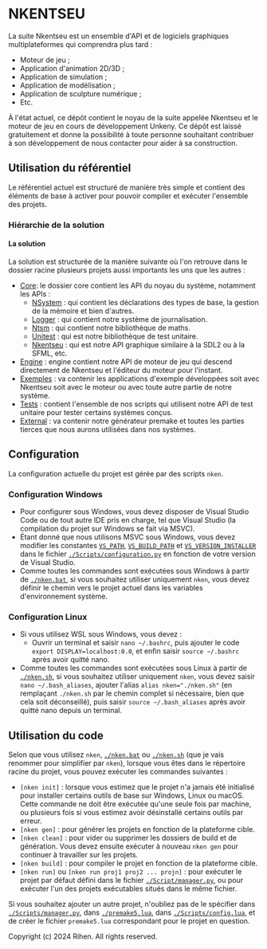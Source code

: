 # NKENTSEU

La suite Nkentseu est un ensemble d'API et de logiciels graphiques multiplateformes qui comprendra plus tard :

- Moteur de jeu ;
- Application d'animation 2D/3D ;
- Application de simulation ;
- Application de modélisation ;
- Application de sculpture numérique ;
- Etc.

À l'état actuel, ce dépôt contient le noyau de la suite appelée Nkentseu et le moteur de jeu en cours de développement Unkeny. Ce dépôt est laissé gratuitement et donne la possibilité à toute personne souhaitant contribuer à son développement de nous contacter pour aider à sa construction.

## Utilisation du référentiel

Le référentiel actuel est structuré de manière très simple et contient des éléments de base à activer pour pouvoir compiler et exécuter l'ensemble des projets.

### Hiérarchie de la solution

#### La solution

La solution est structurée de la manière suivante où l'on retrouve dans le dossier racine plusieurs projets aussi importants les uns que les autres :

- [Core](./Core): le dossier core contient les API du noyau du système, notamment les APIs :
    - [NSystem](./Core/NSystem) : qui contient les déclarations des types de base, la gestion de la mémoire et bien d'autres.
    - [Logger](./Core/Logger) : qui contient notre système de journalisation.
    - [Ntsm](./Core/Ntsm) : qui contient notre bibliothèque de maths.
    - [Unitest](./Core/Unitest) : qui est notre bibliothèque de test unitaire.
    - [Nkentseu](./Core/Nkentseu) : qui est notre API graphique similaire à la SDL2 ou à la SFML, etc.
- [Engine](./Engine) : engine contient notre API de moteur de jeu qui descend directement de Nkentseu et l'éditeur du moteur pour l'instant.
- [Exemples](./Exemples) : va contenir les applications d'exemple développées soit avec Nkentseu soit avec le moteur ou avec toute autre partie de notre système.
- [Tests](./Tests) : contient l'ensemble de nos scripts qui utilisent notre API de test unitaire pour tester certains systèmes conçus.
- [External](./External) : va contenir notre générateur premake et toutes les parties tierces que nous aurons utilisées dans nos systèmes.

## Configuration

La configuration actuelle du projet est gérée par des scripts `nken`.

### Configuration Windows
- Pour configurer sous Windows, vous devez disposer de Visual Studio Code ou de tout autre IDE pris en charge, tel que Visual Studio (la compilation du projet sur Windows se fait via MSVC).
- Étant donné que nous utilisons MSVC sous Windows, vous devez modifier les constantes [`VS_PATH`](./Scripts/configuration.py), [`VS_BUILD_PATH`](./Scripts/configuration.py) et [`VS_VERSION_INSTALLER`](./Scripts/configuration.py) dans le fichier [`./Scripts/configuration.py`](./Scripts/configuration.py) en fonction de votre version de Visual Studio.
- Comme toutes les commandes sont exécutées sous Windows à partir de [`./nken.bat`](./nken.bat), si vous souhaitez utiliser uniquement `nken`, vous devez définir le chemin vers le projet actuel dans les variables d'environnement système.

### Configuration Linux
- Si vous utilisez WSL sous Windows, vous devez :
    - Ouvrir un terminal et saisir `nano ~/.bashrc`, puis ajouter le code `export DISPLAY=localhost:0.0`, et enfin saisir `source ~/.bashrc` après avoir quitté nano.
- Comme toutes les commandes sont exécutées sous Linux à partir de [`./nken.sh`](./nken.sh), si vous souhaitez utiliser uniquement `nken`, vous devez saisir `nano ~/.bash_aliases`, ajouter l'alias `alias nken="./nken.sh"` (en remplaçant `./nken.sh` par le chemin complet si nécessaire, bien que cela soit déconseillé), puis saisir `source ~/.bash_aliases` après avoir quitté nano depuis un terminal.

## Utilisation du code
Selon que vous utilisez `nken`, [`./nken.bat`](./nken.bat) ou [`./nken.sh`](./nken.sh) (que je vais renommer pour simplifier par `nken`), lorsque vous êtes dans le répertoire racine du projet, vous pouvez exécuter les commandes suivantes :

- `[nken init]` : lorsque vous estimez que le projet n'a jamais été initialisé pour installer certains outils de base sur Windows, Linux ou macOS. Cette commande ne doit être exécutée qu'une seule fois par machine, ou plusieurs fois si vous estimez avoir désinstallé certains outils par erreur.
- `[nken gen]` : pour générer les projets en fonction de la plateforme cible.
- `[nken clean]` : pour vider ou supprimer les dossiers de build et de génération. Vous devez ensuite exécuter à nouveau `nken gen` pour continuer à travailler sur les projets.
- `[nken build]` : pour compiler le projet en fonction de la plateforme cible.
- `[nken run]` ou `[nken run proj1 proj2 ... projn]` : pour exécuter le projet par défaut défini dans le fichier [`./Script/manager.py`](./Scripts/manager.py), ou pour exécuter l'un des projets exécutables situés dans le même fichier.

Si vous souhaitez ajouter un autre projet, n'oubliez pas de le spécifier dans [`./Scripts/manager.py`](./Scripts/manager.py), dans [`./premake5.lua`](./premake5.lua), dans [`./Scripts/config.lua`](./Scripts/config.lua), et de créer le fichier `premake5.lua` correspondant pour le projet en question.

Copyright (c) 2024 Rihen. All rights reserved.